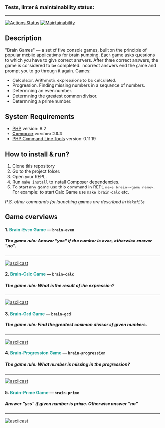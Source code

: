 ### Tests, linter & maintainability status:
<hr>

[![Actions Status](https://github.com/paultasov/php-project-45/workflows/hexlet-check/badge.svg)](https://github.com/paultasov/php-project-45/actions)
[![Maintainability](https://api.codeclimate.com/v1/badges/e091dafe0b00a5db8718/maintainability)](https://codeclimate.com/github/paultasov/php-project-45/maintainability)

## Description
"Brain Games" — a set of five console games, built on the principle of popular mobile applications 
for brain pumping. Each game asks questions to which you have to give correct answers. 
After three correct answers, the game is considered to be completed. Incorrect answers end 
the game and prompt you to go through it again. Games:

- Calculator. Arithmetic expressions to be calculated.
- Progression. Finding missing numbers in a sequence of numbers.
- Determining an even number.
- Determining the greatest common divisor.
- Determining a prime number.

## System Requirements
- [PHP](https://www.php.net/downloads) version: 8.2
- [Composer](https://getcomposer.org/download/) version: 2.6.3
- [PHP Command Line Tools](https://github.com/wp-cli/php-cli-tools) version: 0.11.19

## How to install & run?
1. Clone this repository.
2. Go to the project folder.
3. Open your REPL.
4. Run `make install` to install Composer dependencies.
5. To start any game use this command in REPL `make brain-<game name>`. For example: to start Calc Game use `make brain-calc` etc.

_P.S. other commands for launching games are described in `Makefile`_

## Game overviews
#### 1. <span style="color: #21a19a">Brain-Even Game</span> — `brain-even`
##### _The game rule: Answer "yes" if the number is even, otherwise answer "no"._
***
[![asciicast](https://asciinema.org/a/gHmfJSIccYQORygaa4ONcIdq0.svg)](https://asciinema.org/a/gHmfJSIccYQORygaa4ONcIdq0)

#### 2. <span style="color: #21a19a">Brain-Calc Game</span> — `brain-calc`
##### _The game rule: What is the result of the expression?_
***
[![asciicast](https://asciinema.org/a/1jk3iUx6ETfTy8hB9rxuXqGtC.svg)](https://asciinema.org/a/1jk3iUx6ETfTy8hB9rxuXqGtC)

#### 3. <span style="color: #21a19a">Brain-Gcd Game</span> — `brain-gcd`
##### _The game rule: Find the greatest common divisor of given numbers._
***
[![asciicast](https://asciinema.org/a/HOOjUCiImcjhCdL4UQYcSM8vQ.svg)](https://asciinema.org/a/HOOjUCiImcjhCdL4UQYcSM8vQ)

#### 4. <span style="color: #21a19a">Brain-Progression Game</span> — `brain-progression`
##### _The game rule: What number is missing in the progression?_
***
[![asciicast](https://asciinema.org/a/1ZDOAkhZgCF3uQ0eZKBqfLTGN.svg)](https://asciinema.org/a/1ZDOAkhZgCF3uQ0eZKBqfLTGN)

#### 5. <span style="color: #21a19a">Brain-Prime Game</span> — `brain-prime`
##### _Answer "yes" if given number is prime. Otherwise answer "no"._
***
[![asciicast](https://asciinema.org/a/RPYHiyXLwMGF22cfSOEjuctQT.svg)](https://asciinema.org/a/RPYHiyXLwMGF22cfSOEjuctQT)